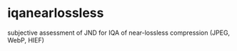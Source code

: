 # iqanearlossless
subjective assessment of JND for IQA of near-lossless compression (JPEG, WebP, HIEF)
